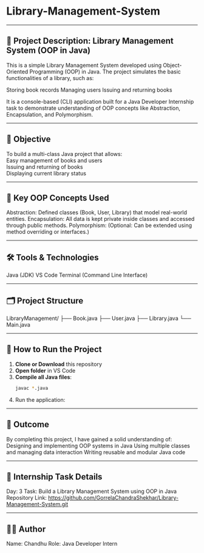# Library-Management-System

---
## 📄 Project Description: Library Management System (OOP in Java)
This is a simple Library Management System developed using Object-Oriented Programming (OOP) in Java. The project simulates the basic functionalities of a library, such as:

Storing book records
Managing users
Issuing and returning books

It is a console-based (CLI) application built for a Java Developer Internship task to demonstrate understanding of OOP concepts like Abstraction, Encapsulation, and Polymorphism.

---

## 🎯 Objective
To build a multi-class Java project that allows:   
Easy management of books and users   
Issuing and returning of books   
Displaying current library status

---

## 🧠 Key OOP Concepts Used
Abstraction: Defined classes (Book, User, Library) that model real-world entities.
Encapsulation: All data is kept private inside classes and accessed through public methods.
Polymorphism: (Optional: Can be extended using method overriding or interfaces.)

---

## 🛠 Tools & Technologies
Java (JDK)
VS Code
Terminal (Command Line Interface)

---
## 🗂 Project Structure

LibraryManagement/
├── Book.java
├── User.java
├── Library.java
└── Main.java

---

## 🚀 How to Run the Project

1. **Clone or Download** this repository
2. **Open folder** in VS Code
3. **Compile all Java files**:
   ```bash
   javac *.java
4. Run the application:

---
## 📌 Outcome
By completing this project, I have gained a solid understanding of:
Designing and implementing OOP systems in Java
Using multiple classes and managing data interaction
Writing reusable and modular Java code

---
## 📅 Internship Task Details
Day: 3
Task: Build a Library Management System using OOP in Java
Repository Link: https://github.com/GorrelaChandraShekhar/Library-Management-System.git

---
## 🧑‍💻 Author
Name: Chandhu
Role: Java Developer Intern



